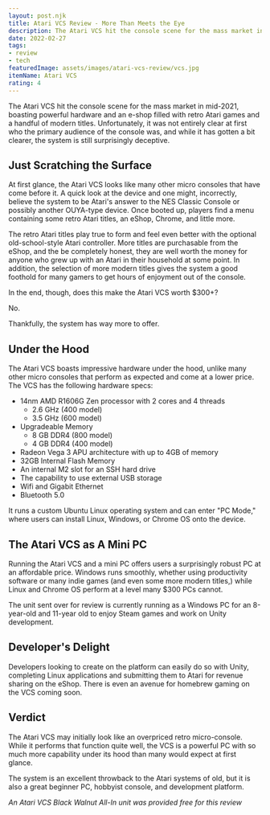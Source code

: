 ```yaml
---
layout: post.njk
title: Atari VCS Review - More Than Meets the Eye
description: The Atari VCS hit the console scene for the mass market in mid-2021, boasting powerful hardware and an e-shop filled with retro Atari games and a handful of modern titles. Unfortunately, it was not entirely clear at first who the primary audience of the console was, and while it has gotten a bit clearer, the system is still surprisingly deceptive.
date: 2022-02-27
tags:
- review
- tech
featuredImage: assets/images/atari-vcs-review/vcs.jpg
itemName: Atari VCS
rating: 4
---
```

The Atari VCS hit the console scene for the mass market in mid-2021, boasting powerful hardware and an e-shop filled with retro Atari games and a handful of modern titles. Unfortunately, it was not entirely clear at first who the primary audience of the console was, and while it has gotten a bit clearer, the system is still surprisingly deceptive.

## Just Scratching the Surface
At first glance, the Atari VCS looks like many other micro consoles that have come before it. A quick look at the device and one might, incorrectly, believe the system to be Atari's answer to the NES Classic Console or possibly another OUYA-type device. Once booted up, players find a menu containing some retro Atari titles, an eShop, Chrome, and little more.

The retro Atari titles play true to form and feel even better with the optional old-school-style Atari controller. More titles are purchasable from the eShop, and the be completely honest, they are well worth the money for anyone who grew up with an Atari in their household at some point. In addition, the selection of more modern titles gives the system a good foothold for many gamers to get hours of enjoyment out of the console.

In the end, though, does this make the Atari VCS worth $300+?

No.

Thankfully, the system has way more to offer.

## Under the Hood

The Atari VCS boasts impressive hardware under the hood, unlike many other micro consoles that perform as expected and come at a lower price. The VCS has the following hardware specs:

* 14nm AMD R1606G Zen processor with 2 cores and 4 threads
  * 2.6 GHz (400 model)
  * 3.5 GHz (600 model)
* Upgradeable Memory
  * 8 GB DDR4 (800 model)
  * 4 GB DDR4 (400 model)
* Radeon Vega 3 APU architecture with up to 4GB of memory
* 32GB Internal Flash Memory
* An internal M2 slot for an SSH hard drive
* The capability to use external USB storage
* Wifi and Gigabit Ethernet
* Bluetooth 5.0

It runs a custom Ubuntu Linux operating system and can enter "PC Mode," where users can install Linux, Windows, or Chrome OS onto the device.

## The Atari VCS as A Mini PC
Running the Atari VCS and a mini PC offers users a surprisingly robust PC at an affordable price. Windows runs smoothly, whether using productivity software or many indie games (and even some more modern titles,) while Linux and Chrome OS perform at a level many $300 PCs cannot.

The unit sent over for review is currently running as a Windows PC for an 8-year-old and 11-year old to enjoy Steam games and work on Unity development.

## Developer's Delight
Developers looking to create on the platform can easily do so with Unity, completing Linux applications and submitting them to Atari for revenue sharing on the eShop. There is even an avenue for homebrew gaming on the VCS coming soon.

## Verdict

The Atari VCS may initially look like an overpriced retro micro-console. While it performs that function quite well, the VCS is a powerful PC with so much more capability under its hood than many would expect at first glance.

The system is an excellent throwback to the Atari systems of old, but it is also a great beginner PC, hobbyist console, and development platform.

*An Atari VCS Black Walnut All-In unit was provided free for this review*